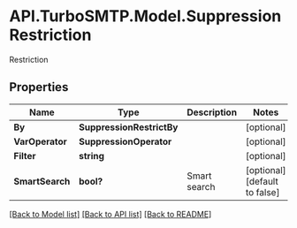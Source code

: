 # API.TurboSMTP.Model.SuppressionRestriction
Restriction

## Properties

Name | Type | Description | Notes
------------ | ------------- | ------------- | -------------
**By** | **SuppressionRestrictBy** |  | [optional] 
**VarOperator** | **SuppressionOperator** |  | [optional] 
**Filter** | **string** |  | [optional] 
**SmartSearch** | **bool?** | Smart search | [optional] [default to false]

[[Back to Model list]](../README.md#documentation-for-models) [[Back to API list]](../README.md#documentation-for-api-endpoints) [[Back to README]](../README.md)

